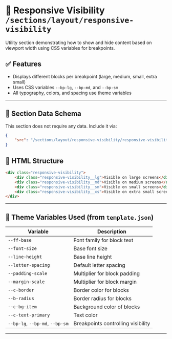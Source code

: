 # 📂 Responsive Visibility `/sections/layout/responsive-visibility`

Utility section demonstrating how to show and hide content based on viewport width using CSS variables for breakpoints.

## ✅ Features

-   Displays different blocks per breakpoint (large, medium, small, extra small)
-   Uses CSS variables `--bp-lg`, `--bp-md`, and `--bp-sm`
-   All typography, colors, and spacing use theme variables

---

## 🧾 Section Data Schema

This section does not require any data. Include it via:

```json
{
	"src": "/sections/layout/responsive-visibility/responsive-visibility.html"
}
```

## 🧱 HTML Structure

```html
<div class="responsive-visibility">
	<div class="responsive-visibility__lg">Visible on large screens</div>
	<div class="responsive-visibility__md">Visible on medium screens</div>
	<div class="responsive-visibility__sm">Visible on small screens</div>
	<div class="responsive-visibility__xs">Visible on extra small screens</div>
</div>
```

---

## 🎨 Theme Variables Used (from `template.json`)

| Variable                        | Description                        |
| ------------------------------- | ---------------------------------- |
| `--ff-base`                     | Font family for block text         |
| `--font-size`                   | Base font size                     |
| `--line-height`                 | Base line height                   |
| `--letter-spacing`              | Default letter spacing             |
| `--padding-scale`               | Multiplier for block padding       |
| `--margin-scale`                | Multiplier for block margin        |
| `--c-border`                    | Border color for blocks            |
| `--b-radius`                    | Border radius for blocks           |
| `--c-bg-item`                   | Background color of blocks         |
| `--c-text-primary`              | Text color                         |
| `--bp-lg`, `--bp-md`, `--bp-sm` | Breakpoints controlling visibility |

---

